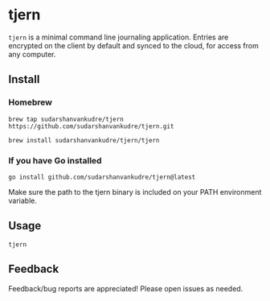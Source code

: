 # tjern
`tjern` is a minimal command line journaling application. Entries are encrypted on the client by default and synced to the cloud, for access from any computer. 

## Install
### Homebrew
```
brew tap sudarshanvankudre/tjern https://github.com/sudarshanvankudre/tjern.git
```
```
brew install sudarshanvankudre/tjern/tjern
```
### If you have Go installed
```
go install github.com/sudarshanvankudre/tjern@latest
```
Make sure the path to the tjern binary is included on your PATH environment variable.

## Usage
```
tjern
```

## Feedback
Feedback/bug reports are appreciated! Please open issues as needed.
